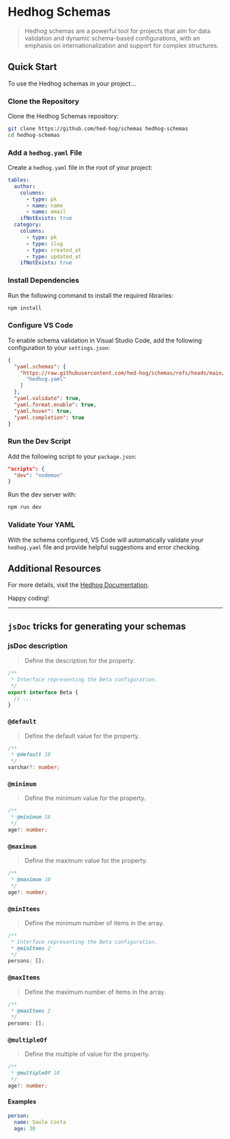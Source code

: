 # Hedhog Schemas

> Hedhog schemas are a powerful tool for projects that aim for data validation and dynamic schema-based configurations, with an emphasis on internationalization and support for complex structures.

## Quick Start

To use the Hedhog schemas in your project...

### Clone the Repository

Clone the Hedhog Schemas repository:

```bash
git clone https://github.com/hed-hog/schemas hedhog-schemas
cd hedhog-schemas
```

### Add a `hedhog.yaml` File

Create a `hedhog.yaml` file in the root of your project:

```yaml
tables:
  author:
    columns:
      - type: pk
      - name: name
      - name: email
    ifNotExists: true
  category:
    columns:
      - type: pk
      - type: slug
      - type: created_at
      - type: updated_at
    ifNotExists: true
```

### Install Dependencies

Run the following command to install the required libraries:

```bash
npm install
```

### Configure VS Code

To enable schema validation in Visual Studio Code, add the following configuration to your `settings.json`:

```json
{
  "yaml.schemas": {
    "https://raw.githubusercontent.com/hed-hog/schemas/refs/heads/main/schemas/hedhog.schema.json": [
      "hedhog.yaml"
    ]
  },
  "yaml.validate": true,
  "yaml.format.enable": true,
  "yaml.hover": true,
  "yaml.completion": true
}
```

### Run the Dev Script

Add the following script to your `package.json`:

```json
"scripts": {
  "dev": "nodemon"
}
```

Run the dev server with:

```bash
npm run dev
```

### Validate Your YAML

With the schema configured, VS Code will automatically validate your `hedhog.yaml` file and provide helpful suggestions and error checking.

## Additional Resources

For more details, visit the [Hedhog Documentation](https://hedhog.com/docs/tutorial/getting-started).

Happy coding!

---

## `jsDoc` tricks for generating your schemas

### jsDoc description

> Define the description for the property.

```ts
/**
 * Interface representing the Beta configuration.
 */
export interface Beta {
  // ...
}
```

### `@default`

> Define the default value for the property.

```ts
/**
 * @default 10
 */
varchar?: number;
```

### `@minimum`

> Define the minimum value for the property.

```ts
/**
 * @minimum 18
 */
age?: number;
```

### `@maximum`

> Define the maximum value for the property.

```ts
/**
 * @maximum 10
 */
age?: number;
```

### `@minItems`

> Define the minimum number of items in the array.

```ts
/**
 * Interface representing the Beta configuration.
 * @minItems 2
 */
persons: [];
```

### `@maxItems`

> Define the maximum number of items in the array.

```ts
/**
 * @maxItems 2
 */
persons: [];
```

### `@multipleOf`

> Define the multiple of value for the property.

```ts
/**
 * @multipleOf 10
 */
age?: number;
```

#### Examples

```yaml
person:
  name: Saulo Costa
  age: 30
```
